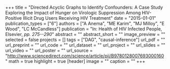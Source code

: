 +++
title = "Directed Acyclic Graphs to Identify Confounders: A Case Study Exploring the Impact of Hunger on Virologic Suppression Among HIV-Positive Illicit Drug Users Receiving HIV Treatment"
date = "2015-01-01"
publication_types = ["6"]
authors = ["A Anema", "ME Karim", "MJ Milloy", "E Wood", "LC McCandless"]
publication = "In: Health of HIV Infected People, Elsevier, _pp. 275--290_"
abstract = ""
abstract_short = ""
image_preview = ""
selected = false
projects = []
tags = ["DAG", "causal-inference"]
url_pdf = ""
url_preprint = ""
url_code = ""
url_dataset = ""
url_project = ""
url_slides = ""
url_video = ""
url_poster = ""
url_source = "http://www.sciencedirect.com/science/article/pii/B9780128007693000160"
math = true
highlight = true
[header]
image = ""
caption = ""
+++
